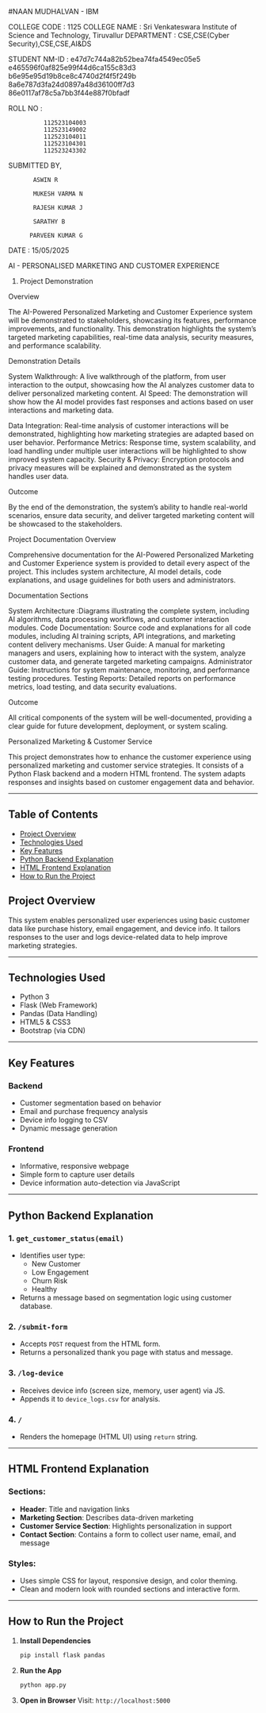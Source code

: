 
#NAAN MUDHALVAN - IBM

COLLEGE CODE : 1125
COLLEGE NAME : Sri Venkateswara Institute of Science and Technology, Tiruvallur
DEPARTMENT : CSE,CSE(Cyber Security),CSE,CSE,AI&DS

STUDENT NM-ID : e47d7c744a82b52bea74fa4549ec05e5
                e465596f0af825e99f44d6ca155c83d3 
                b6e95e95d19b8ce8c4740d2f4f5f249b 
                8a6e787d3fa24d0897a48d36100ff7d3 
                86e0117af78c5a7bb3f44e887f0bfadf

ROLL NO :

              112523104003
              112523149002
              112523104011
              112523104301
              112523243302

SUBMITTED BY,  

           ASWIN R
 
           MUKESH VARMA N

           RAJESH KUMAR J

           SARATHY B

          PARVEEN KUMAR G

DATE : 15/05/2025

AI - PERSONALISED MARKETING AND CUSTOMER EXPERIENCE

1. Project Demonstration

Overview

The AI-Powered Personalized Marketing and Customer Experience system will be demonstrated to stakeholders, showcasing its features, performance improvements, and functionality. This demonstration highlights the system’s targeted marketing capabilities, real-time data analysis, security measures, and performance scalability.

Demonstration Details

System Walkthrough: A live walkthrough of the platform, from user interaction to the output, showcasing how the AI analyzes customer data to deliver personalized marketing content. AI Speed: The demonstration will show how the AI model provides fast responses and actions based on user interactions and marketing data.

Data Integration: Real-time analysis of customer interactions will be demonstrated, highlighting how marketing strategies are adapted based on user behavior.
Performance Metrics: Response time, system scalability, and load handling under multiple user interactions will be highlighted to show improved system capacity.
Security & Privacy: Encryption protocols and privacy measures will be explained and demonstrated as the system handles user data.

Outcome

By the end of the demonstration, the system’s ability to handle real-world scenarios, ensure data security, and deliver targeted marketing content will be showcased to the stakeholders.

Project Documentation Overview

Comprehensive documentation for the AI-Powered Personalized Marketing and Customer Experience system is provided to detail every aspect of the project. This includes system architecture, AI model details, code explanations, and usage guidelines for both users and administrators.

Documentation Sections

System Architecture :Diagrams illustrating the complete system, including AI algorithms, data processing workflows, and customer interaction modules.
Code Documentation: Source code and explanations for all code modules, including AI training scripts, API integrations, and marketing content delivery mechanisms.
User Guide: A manual for marketing managers and users, explaining how to interact with the system, analyze customer data, and generate targeted marketing campaigns. Administrator Guide: Instructions for system maintenance, monitoring, and performance testing procedures.
Testing Reports: Detailed reports on performance metrics, load testing, and data security evaluations.

Outcome

All critical components of the system will be well-documented, providing a clear guide for future development, deployment, or system scaling.

Personalized Marketing & Customer Service

This project demonstrates how to enhance the customer experience using personalized marketing and customer service strategies. It consists of a Python Flask backend and a modern HTML frontend. The system adapts responses and insights based on customer engagement data and behavior.

---

## Table of Contents

- [Project Overview](#project-overview)
- [Technologies Used](#technologies-used)
- [Key Features](#key-features)
- [Python Backend Explanation](#python-backend-explanation)
- [HTML Frontend Explanation](#html-frontend-explanation)
- [How to Run the Project](#how-to-run-the-project)

## Project Overview

This system enables personalized user experiences using basic customer data like purchase history, email engagement, and device info. It tailors responses to the user and logs device-related data to help improve marketing strategies.

---

## Technologies Used

- Python 3
- Flask (Web Framework)
- Pandas (Data Handling)
- HTML5 & CSS3
- Bootstrap (via CDN)

---

## Key Features

### Backend
- Customer segmentation based on behavior
- Email and purchase frequency analysis
- Device info logging to CSV
- Dynamic message generation

### Frontend
- Informative, responsive webpage
- Simple form to capture user details
- Device information auto-detection via JavaScript

---

## Python Backend Explanation

### 1. `get_customer_status(email)`
- Identifies user type:
  - New Customer
  - Low Engagement
  - Churn Risk
  - Healthy
- Returns a message based on segmentation logic using customer database.

### 2. `/submit-form`
- Accepts `POST` request from the HTML form.
- Returns a personalized thank you page with status and message.
  
### 3. `/log-device`
- Receives device info (screen size, memory, user agent) via JS.
- Appends it to `device_logs.csv` for analysis.

### 4. `/`
- Renders the homepage (HTML UI) using `return` string.

---

## HTML Frontend Explanation

### Sections:
- **Header**: Title and navigation links
- **Marketing Section**: Describes data-driven marketing
- **Customer Service Section**: Highlights personalization in support
- **Contact Section**: Contains a form to collect user name, email, and message

### Styles:
- Uses simple CSS for layout, responsive design, and color theming.
- Clean and modern look with rounded sections and interactive form.

---

## How to Run the Project

1. **Install Dependencies**
   ```bash
   pip install flask pandas
   ```

2. **Run the App**
   ```bash
   python app.py
   ```

3. **Open in Browser**
   Visit: `http://localhost:5000`
